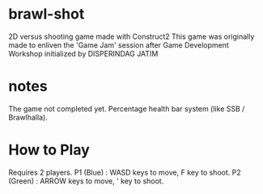 # brawl-shot
2D versus shooting game made with Construct2
This game was originally made to enliven the 'Game Jam' session after Game Development Workshop initialized by DISPERINDAG JATIM

# notes
The game not completed yet.
Percentage health bar system (like SSB / Brawlhalla).

# How to Play
Requires 2 players.
P1 (Blue) : WASD keys to move, F key to shoot.
P2 (Green) : ARROW keys to move, ' key to shoot.
